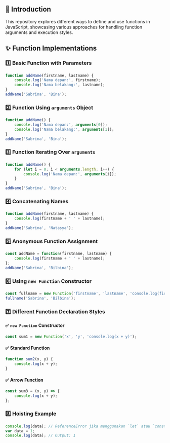 ## 📌 Introduction
This repository explores different ways to define and use functions in JavaScript, showcasing various approaches for handling function arguments and execution styles.

## ✨ Function Implementations

### 1️⃣ **Basic Function with Parameters**
```javascript
function addName(firstname, lastname) {
    console.log('Nama depan:', firstname);
    console.log('Nama belakang:', lastname);
}
addName('Sabrina', 'Bina');
```

### 2️⃣ **Function Using `arguments` Object**
```javascript
function addName() {
    console.log('Nama depan:', arguments[0]);
    console.log('Nama belakang:', arguments[1]);
}
addName('Sabrina', 'Bina');
```

### 3️⃣ **Function Iterating Over `arguments`**
```javascript
function addName() {
    for (let i = 0; i < arguments.length; i++) {
        console.log('Nama depan:', arguments[i]);
    }
}
addName('Sabrina', 'Bina');
```

### 4️⃣ **Concatenating Names**
```javascript
function addName(firstname, lastname) {
    console.log(firstname + ' ' + lastname);
}
addName('Sabrina', 'Natasya');
```

### 5️⃣ **Anonymous Function Assignment**
```javascript
const addName = function(firstname, lastname) {
    console.log(firstname + ' ' + lastname);
};
addName('Sabrina', 'Bilbina');
```

### 6️⃣ **Using `new Function` Constructor**
```javascript
const fullname = new Function('firstname', 'lastname', 'console.log(firstname, lastname)');
fullname('Sabrina', 'Bilbina');
```

### 7️⃣ **Different Function Declaration Styles**
#### ✅ `new Function` Constructor
```javascript
const sum1 = new Function('x', 'y', 'console.log(x + y)');
```
#### ✅ Standard Function
```javascript
function sum2(x, y) {
    console.log(x + y);
}
```
#### ✅ Arrow Function
```javascript
const sum3 = (x, y) => {
    console.log(x + y);
};
```

### 8️⃣ **Hoisting Example**
```javascript
console.log(data); // ReferenceError jika menggunakan `let` atau `const`
var data = 1;
console.log(data); // Output: 1
```


